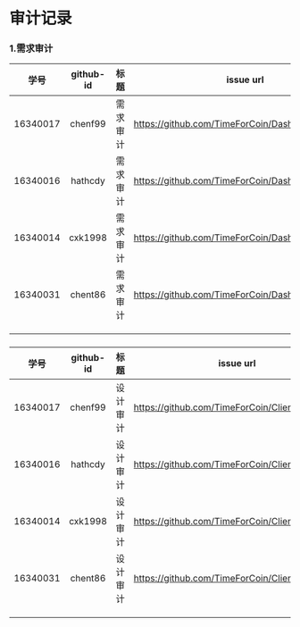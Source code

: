 # 审计记录

### 1.需求审计



|   学号   | github-id |   标题   | issue url                                           |
| :------: | :-------: | :------: | --------------------------------------------------- |
| 16340017 |  chenf99  | 需求审计 | <https://github.com/TimeForCoin/Dashboard/issues/4> |
| 16340016 |  hathcdy  | 需求审计 | <https://github.com/TimeForCoin/Dashboard/issues/6> |
| 16340014 |  cxk1998  | 需求审计 | <https://github.com/TimeForCoin/Dashboard/issues/5> |
| 16340031 |  chent86  | 需求审计 | <https://github.com/TimeForCoin/Dashboard/issues/7> |
|          |           |          |                                                     |
|          |           |          |                                                     |
|          |           |          |                                                     |



### 



|   学号   | github-id |   标题   | issue url                                         |
| :------: | :-------: | :------: | ------------------------------------------------- |
| 16340017 |  chenf99  | 设计审计 | <https://github.com/TimeForCoin/Client/issues/42> |
| 16340016 |  hathcdy  | 设计审计 | <https://github.com/TimeForCoin/Client/issues/44> |
| 16340014 |  cxk1998  | 设计审计 | <https://github.com/TimeForCoin/Client/issues/43> |
| 16340031 |  chent86  | 设计审计  |<https://github.com/TimeForCoin/Client/issues/45>  |
|          |           |          |                                                   |
|          |           |          |                                                   |
|          |           |          |                                                   |

